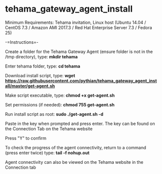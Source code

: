 # tehama_gateway_agent_install

Minimum Requirements:  Tehama invitation, Linux host (Ubuntu 14.04  / CentOS 7.3 / Amazon AMI 2017.3 / Red Hat Enterprise Server 7.3 / Fedora 25)

-=Instructions=-

Create a folder for the Tehama Gateway Agent (ensure folder is not in the /tmp directory), type:   <b>mkdir tehama</b>

Enter tehama folder, type:   <b>cd tehama</b>

Download install script, type:   <b>wget https://raw.githubusercontent.com/pythian/tehama_gateway_agent_install/master/get-agent.sh</b>

Make script executable, type:   <b>chmod +x get-agent.sh</b>

Set permissions (if needed):   <b>chmod 755 get-agent.sh</b>

Run install script as root:   <b>sudo ./get-agent.sh -d</b>

Paste in the key when prompted and press enter.  The key can be found on the Connection Tab on the Tehama website

Press "Y" to confirm

To check the progress of the agent connectivity, return to a command (press enter twice) type:   <b>tail -f nohup.out</b>

Agent connectivity can also be viewed on the Tehama website in the Connection tab
